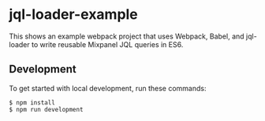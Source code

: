 # jql-loader-example

This shows an example webpack project that uses Webpack, Babel, and jql-loader to write reusable Mixpanel JQL queries in ES6.

## Development

To get started with local development, run these commands:

```shell
$ npm install
$ npm run development
```
